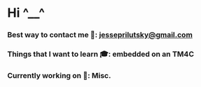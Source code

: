 # Hi  ^__^
### Best way to contact me 📣: jesseprilutsky@gmail.com 
### Things that I want to learn 🎓: embedded on an TM4C
### Currently working on 💼: Misc.

